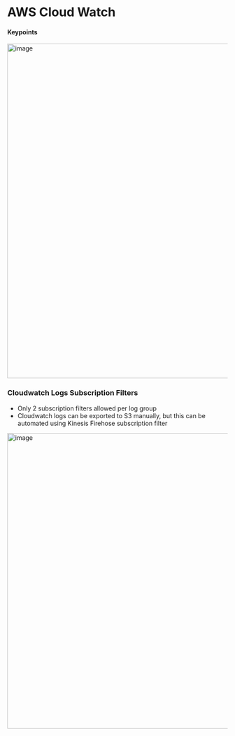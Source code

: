 # AWS Cloud Watch

#### Keypoints

<img width="763" alt="image" src="https://github.com/cskarthik22/Notes/assets/38231831/66ba61e6-4309-4aa3-a730-b81af2283a98">

### Cloudwatch Logs Subscription Filters
- Only 2 subscription filters allowed per log group
- Cloudwatch logs can be exported to S3 manually, but this can be automated using Kinesis Firehose subscription filter
<img width="674" alt="image" src="https://github.com/cskarthik22/Notes/assets/38231831/67fb6a09-cf14-4ff2-bd6c-4c112c80d093">

